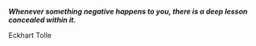 _**Whenever something negative happens to you, there is a deep lesson concealed within it.**_

Eckhart Tolle